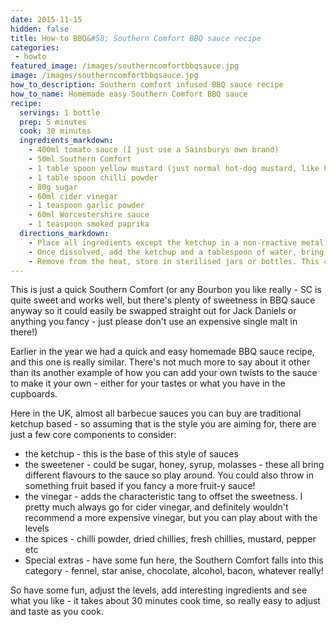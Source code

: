 ```yaml
---
date: 2015-11-15
hidden: false
title: How-to BBQ&#58; Southern Comfort BBQ sauce recipe
categories:
 - howto
featured_image: /images/southerncomfortbbqsauce.jpg
image: /images/southerncomfortbbqsauce.jpg
how_to_description: Southern comfort infused BBQ sauce recipe
how_to_name: Homemade easy Southern Comfort BBQ sauce
recipe:
  servings: 1 bottle
  prep: 5 minutes
  cook: 30 minutes
  ingredients_markdown:
    - 400ml tomato sauce (I just use a Sainsburys own brand)
    - 50ml Southern Comfort
    - 1 table spoon yellow mustard (just normal hot-dog mustard, like Frenchs)
    - 1 table spoon chilli powder
    - 80g sugar
    - 60ml cider vinegar
    - 1 teaspoon garlic powder
    - 60ml Worcestershire sauce
    - 1 teaspoon smoked paprika
  directions_markdown:
    - Place all ingredients except the ketchup in a non-reactive metal saucepan and bring to a simmer, stirring constantly to combine and let the sugars dissolve.
    - Once dissolved, add the ketchup and a tablespoon of water, bring back to a simmer and continue to simmer for 30 minutes, or until it has reached your preferred consistency (if in doubt, just the usual consistency of BBQ sauce or ketchup is good)
    - Remove from the heat, store in sterilised jars or bottles. This can be stored in a similar way to jams or chutneys, store in a dark, cool place and keep refrigerated once opened.
---
```


This is just a quick Southern Comfort (or any Bourbon you like really - SC is quite sweet and works well, but there's plenty of sweetness in BBQ sauce anyway so it could easily be swapped straight out for Jack Daniels or anything you fancy - just please don't use an expensive single malt in there!)

Earlier in the year we had a quick and easy homemade BBQ sauce recipe, and this one is really similar. There's not much more to say about it other than its another example of how you can add your own twists to the sauce to make it your own - either for your tastes or what you have in the cupboards.

Here in the UK, almost all barbecue sauces you can buy are traditional ketchup based - so assuming that is the style you are aiming for, there are just a few core components to consider:
- the ketchup - this is the base of this style of sauces
- the sweetener - could be sugar, honey, syrup, molasses - these all bring different flavours to the sauce so play around. You could also throw in something fruit based if you fancy a more fruit-y sauce!
- the vinegar - adds the characteristic tang to offset the sweetness. I pretty much always go for cider vinegar, and definitely wouldn't recommend a more expensive vinegar, but you can play about with the levels
- the spices - chilli powder, dried chillies, fresh chillies, mustard, pepper etc
- Special extras - have some fun here, the Southern Comfort falls into this category - fennel, star anise, chocolate, alcohol, bacon, whatever really!

So have some fun, adjust the levels, add interesting ingredients and see what you like - it takes about 30 minutes cook time, so really easy to adjust and taste as you cook.

<br>
<br>
